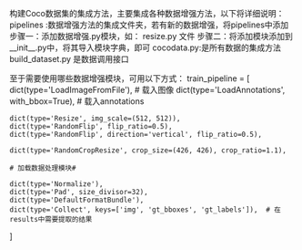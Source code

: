 

构建Coco数据集的集成方法，主要集成各种数据增强方法，以下将详细说明：
pipelines :数据增强方法的集成文件夹，若有新的数据增强，将pipelines中添加
    步骤一：添加数据增强.py模块，如：    resize.py 文件
    步骤二：将添加模块添加到__init__.py中，将其导入模块字典，即可
cocodata.py:是所有数据的集成方法
build_dataset.py 是数据调用接口

至于需要使用哪些数据增强模块，可用以下方式：
train_pipeline = [
    dict(type='LoadImageFromFile'),  # 载入图像
    dict(type='LoadAnnotations', with_bbox=True),  # 载入annotations

    dict(type='Resize', img_scale=(512, 512)),
    dict(type='RandomFlip', flip_ratio=0.5),
    dict(type='RandomFlip', direction='vertical', flip_ratio=0.5),

    dict(type='RandomCropResize', crop_size=(426, 426), crop_ratio=1.1),

    # 加载数据处理模块#

    dict(type='Normalize'),
    dict(type='Pad', size_divisor=32),
    dict(type='DefaultFormatBundle'),
    dict(type='Collect', keys=['img', 'gt_bboxes', 'gt_labels']),  # 在results中需要提取的结果
]















